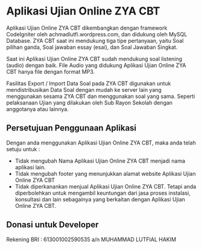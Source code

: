 # Aplikasi Ujian Online ZYA CBT

Aplikasi Ujian Online ZYA CBT dikembangkan dengan framework CodeIgniter oleh achmadlutfi.wordpress.com, dan didukung oleh MySQL Database. ZYA CBT saat ini mendukung tiga tipe pertanyaan, yaitu Soal pilihan ganda, Soal jawaban essay (esai), dan Soal Jawaban Singkat.

Saat ini Aplikasi Ujian Online ZYA CBT sudah mendukung soal listening (audio) dengan baik. File Audio yang didukung Aplikasi Ujian Online ZYA CBT hanya file dengan format MP3.

Fasilitas Export / Import Data Soal pada ZYA CBT digunakan untuk mendistribusikan Data Soal dengan mudah ke server lain yang menggunakan sesama ZYA CBT dan menggunakan soal yang sama. Seperti pelaksanaan Ujian yang dilakukan oleh Sub Rayon Sekolah dengan anggotanya atau lainnya.

## Persetujuan Penggunaan Aplikasi
Dengan anda menggunakan Aplikasi Ujian Online ZYA CBT, maka anda telah setuju untuk :

- Tidak mengubah Nama Aplikasi Ujian Online ZYA CBT menjadi nama aplikasi lain.
- Tidak mengubah footer yang menunjukkan alamat website Aplikasi Ujian Online ZYA CBT
- Tidak diperkanankan menjual Aplikasi Ujian Online ZYA CBT. Tetapi anda diperbolehkan untuk mengambil keuntungan dari jasa proses instalasi, konsultasi dan lain sebagainya yang berkaitan dengan Aplikasi Ujian Online ZYA CBT.

## Donasi untuk Developer
Rekening BRI : 613001002590535 a/n MUHAMMAD LUTFIAL HAKIM

